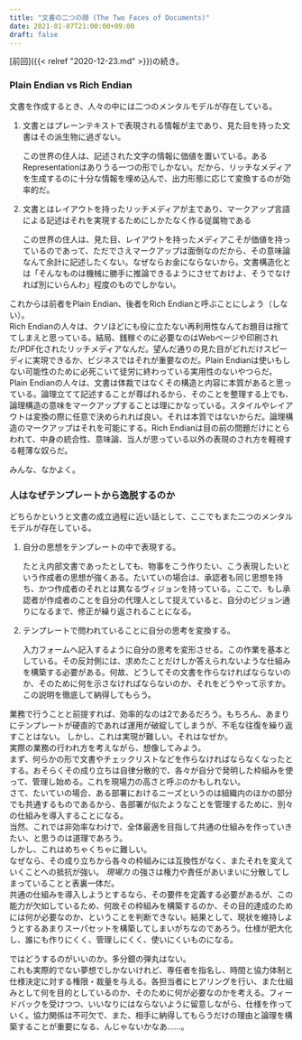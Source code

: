 ```yaml
---
title: "文書の二つの顔 (The Two Faces of Documents)"
date: 2021-01-07T21:00:00+09:00
draft: false
---
```


[前回]({{< relref "2020-12-23.md" >}})の続き。

### Plain Endian vs Rich Endian

文書を作成するとき、人々の中には二つのメンタルモデルが存在している。

1. 文書とはプレーンテキストで表現される情報が主であり、見た目を持った文書はその派生物に過ぎない。

    この世界の住人は、記述された文字の情報に価値を置いている。あるRepresentationはありうる一つの形でしかない。だから、リッチなメディアを生成するのに十分な情報を埋め込んで、出力形態に応じて変換するのが効率的だ。

2. 文書とはレイアウトを持ったリッチメディアが主であり、マークアップ言語による記述はそれを実現するためにしかたなく作る従属物である

    この世界の住人は、見た目、レイアウトを持ったメディアこそが価値を持っているのであって、ただでさえマークアップは面倒なのだから、その意味論なんて余計に記述したくない。なぜならお金にならないから。文書構造化とは「そんなものは機械に勝手に推論できるようにさせておけよ、そうでなければ別にいらんわ」程度のものでしかない。

これからは前者をPlain Endian、後者をRich Endianと呼ぶことにしよう（しない）。  
Rich Endianの人々は、クソほどにも役に立たない再利用性なんてお題目は捨ててしまえと思っている。結局、銭稼ぐのに必要なのはWebページや印刷された/PDF化されたリッチメディアなんだ。望んだ通りの見た目がどれだけスピーディに実現できるか、ビジネスではそれが重要なのだ。Plain Endianは使いもしない可能性のために必死こいて徒労に終わっている実用性のないやつらだ。  
Plain Endianの人々は、文書は体裁ではなくその構造と内容に本質があると思っている。論理立てて記述することが尊ばれるから、そのことを整理する上でも、論理構造の意味をマークアップすることは理にかなっている。スタイルやレイアウトは変換の際に任意で決められれば良い。それは本質ではないからだ。論理構造のマークアップはそれを可能にする。Rich Endianは目の前の問題だけにとらわれて、中身の統合性、意味論、当人が思っている以外の表現のされ方を軽視する軽薄な奴らだ。

みんな、なかよく。

### 人はなぜテンプレートから逸脱するのか

どちらかというと文書の成立過程に近い話として、ここでもまた二つのメンタルモデルが存在している。

1. 自分の思想をテンプレートの中で表現する。

    たとえ内部文書であったとしても、物事をこう作りたい、こう表現したいという作成者の思想が強くある。たいていの場合は、承認者も同じ思想を持ち、かつ作成者のそれとは異なるヴィジョンを持っている。ここで、もし承認者が作成者のことを自分の代理人として捉えていると、自分のビジョン通りになるまで、修正が繰り返されることになる。

2. テンプレートで問われていることに自分の思考を変換する。

    入力フォームへ記入するように自分の思考を変形させる。この作業を基本としている。その反対側には、求めたことだけしか答えられないような仕組みを構築する必要がある。何故、どうしてその文書を作らなければならないのか、そのために何を示さなければならないのか、それをどうやって示すか。この説明を徹底して納得してもらう。

業務で行うことと前提すれば、効率的なのは2であるだろう。もちろん、あまりにテンプレートが硬直的であれば運用が破綻してしまうが、不毛な往復を繰り返すことはない。
しかし、これは実現が難しい。それはなぜか。  
実際の業務の行われ方を考えながら、想像してみよう。  
まず、何らかの形で文書やチェックリストなどを作らなければならなくなったとする。おそらくその成り立ちは自律分散的で、各々が自分で発明した枠組みを使って、管理し始める。これを現場力の高さと呼ぶのかもしれない。  
さて、たいていの場合、ある部署におけるニーズというのは組織内のほかの部分でも共通するものであるから、各部署が似たようなことを管理するために、別々の仕組みを導入することになる。  
当然、これでは非効率なわけで、全体最適を目指して共通の仕組みを作っていきたい、と思うのは道理であろう。  
しかし、これはめちゃくちゃに難しい。  
なぜなら、その成り立ちから各々の枠組みには互換性がなく、またそれを変えていくことへの抵抗が強い。 _現場力_ の強さは権力や責任があいまいに分散してしまっていることと表裏一体だ。  
共通の仕組みを導入しようとするなら、その要件を定義する必要があるが、この能力が欠如しているため、何故その枠組みを構築するのか、その目的達成のためには何が必要なのか、ということを判断できない。結果として、現状を維持しようとするあまりスーパセットを構築してしまいがちなのであろう。仕様が肥大化し、誰にも作りにくく、管理しにくく、使いにくいものになる。

ではどうするのがいいのか。多分銀の弾丸はない。  
これも実際的でない夢想でしかないけれど、専任者を指名し、時間と協力体制と仕様決定に対する権限・裁量を与える。各担当者にヒアリングを行い、また仕組みとして何を目的としているのか、そのために何が必要なのかを考える。フィードバックを受けつつ、いいなりにはならないように留意しながら、仕様を作っていく。協力関係は不可欠で、また、相手に納得してもらうだけの理由と論理を構築することが重要になる、んじゃないかなあ……。